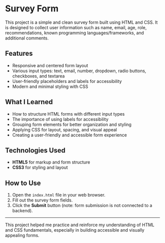 # Survey Form

This project is a simple and clean survey form built using HTML and CSS. It is designed to collect user information such as name, email, age, role, recommendations, known programming languages/frameworks, and additional comments.

## Features
- Responsive and centered form layout
- Various input types: text, email, number, dropdown, radio buttons, checkboxes, and textarea
- User-friendly placeholders and labels for accessibility
- Modern and minimal styling with CSS

## What I Learned
- How to structure HTML forms with different input types
- The importance of using labels for accessibility
- Grouping form elements for better organization and styling
- Applying CSS for layout, spacing, and visual appeal
- Creating a user-friendly and accessible form experience

## Technologies Used
- **HTML5** for markup and form structure
- **CSS3** for styling and layout

## How to Use
1. Open the `index.html` file in your web browser.
2. Fill out the survey form fields.
3. Click the **Submit** button (note: form submission is not connected to a backend).

---

This project helped me practice and reinforce my understanding of HTML and CSS fundamentals, especially in building accessible and visually appealing forms.
